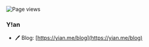 ![Page views](https://github.yian.me/pv/?repo=YianAndCode/YianAndCode)

### Y!an

 - 🖊 Blog: [https://yian.me/blog](https://yian.me/blog)

<!--
**YianAndCode/YianAndCode** is a ✨ _special_ ✨ repository because its `README.md` (this file) appears on your GitHub profile.

Here are some ideas to get you started:

- 🔭 I’m currently working on ...
- 🌱 I’m currently learning ...
- 👯 I’m looking to collaborate on ...
- 🤔 I’m looking for help with ...
- 💬 Ask me about ...
- 📫 How to reach me: ...
- 😄 Pronouns: ...
- ⚡ Fun fact: ...
-->
